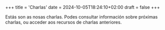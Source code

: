 +++
title = 'Charlas'
date = 2024-10-05T18:24:10+02:00
draft = false
+++

Estás son as nosas charlas. Podes consultar información sobre próximas charlas, ou acceder aos recursos de charlas anteriores.
